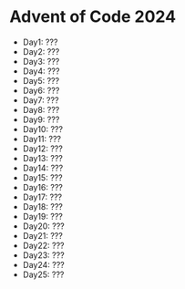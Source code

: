 # Advent of Code 2024

- Day1: ???
- Day2: ???
- Day3: ???
- Day4: ???
- Day5: ???
- Day6: ???
- Day7: ???
- Day8: ???
- Day9: ???
- Day10: ??? 
- Day11: ???
- Day12: ???
- Day13: ???
- Day14: ???
- Day15: ???
- Day16: ???
- Day17: ???
- Day18: ???
- Day19: ???
- Day20: ???
- Day21: ???
- Day22: ???
- Day23: ???
- Day24: ???
- Day25: ???
